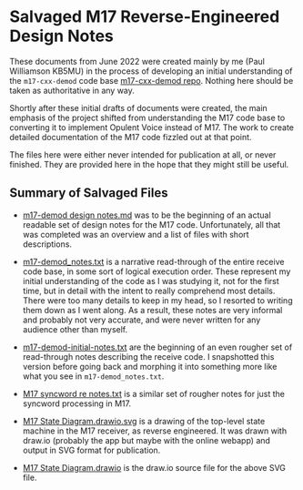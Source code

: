 # Salvaged M17 Reverse-Engineered Design Notes

These documents from June 2022 were created mainly by me (Paul Williamson KB5MU) in the process of developing an initial understanding of the `m17-cxx-demod` code base [m17-cxx-demod repo](https://github.com/mobilinkd/m17-cxx-demod). Nothing here should be taken as authoritative in any way.

Shortly after these initial drafts of documents were created, the main emphasis of the project shifted from understanding the M17 code base to converting it to implement Opulent Voice instead of M17. The work to create detailed documentation of the M17 code fizzled out at that point.

The files here were either never intended for publication at all, or never finished. They are provided here in the hope that they might still be useful.

## Summary of Salvaged Files

* [m17-demod design notes.md](m17-demod%20design%20notes.md) was to be the beginning of an actual readable set of design notes for the M17 code. Unfortunately, all that was completed was an overview and a list of files with short descriptions.

* [m17-demod_notes.txt](m17-demod_notes.txt) is a narrative read-through of the entire receive code base, in some sort of logical execution order. These represent my initial understanding of the code as I was studying it, not for the first time, but in detail with the intent to really comprehend most details. There were too many details to keep in my head, so I resorted to writing them down as I went along. As a result, these notes are very informal and probably not very accurate, and were never written for any audience other than myself.

* [m17-demod-initial-notes.txt](m17-initial-notes.txt) are the beginning of an even rougher set of read-through notes describing the receive code. I snapshotted this version before going back and morphing it into something more like what you see in `m17-demod_notes.txt`.

* [M17 syncword re notes.txt](M17%20syncword%20re%20notes.txt) is a similar set of rougher notes for just the syncword processing in M17.

* [M17 State Diagram.drawio.svg](M17%20State%20Diagram.drawio.svg) is a drawing of the top-level state machine in the M17 receiver, as reverse engineered. It was drawn with draw.io (probably the app but maybe with the online webapp) and output in SVG format for publication.

* [M17 State Diagram.drawio](M17%20State%20Diagram.drawio) is the draw.io source file for the above SVG file.